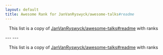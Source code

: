 ```yaml
---
layout: default
title: Awesome Rank for JanVanRyswyck/awesome-talks#readme
---
```


<p align="center">
	This list is a copy of <a href="https://github.com/JanVanRyswyck/awesome-talks#readme">JanVanRyswyck/awesome-talks#readme</a> with ranks
</p>
---
---
<p align="center">
	This list is a copy of <a href="https://github.com/JanVanRyswyck/awesome-talks#readme">JanVanRyswyck/awesome-talks#readme</a> with ranks
</p>
